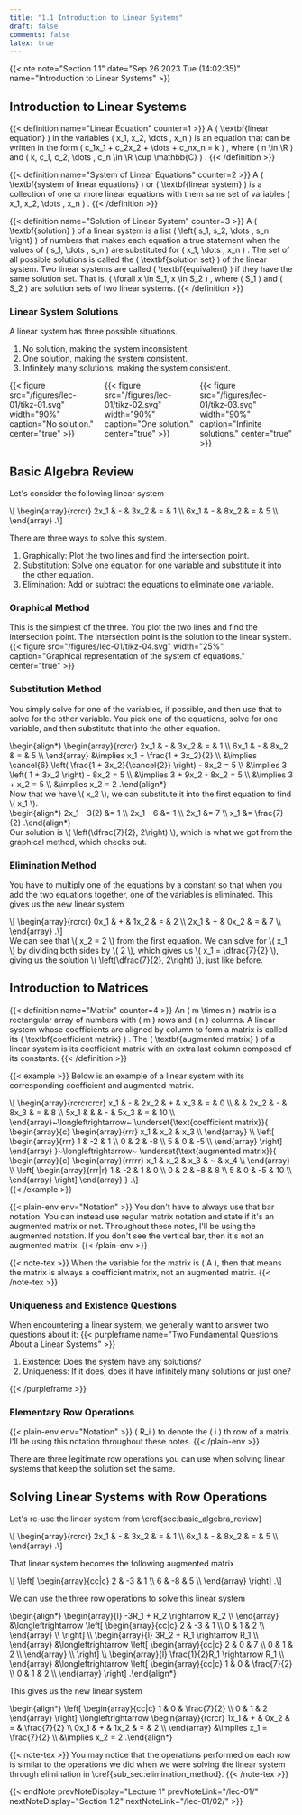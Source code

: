```yaml
---
title: "1.1 Introduction to Linear Systems"
draft: false
comments: false
latex: true
---
```


{{< nte note="Section 1.1" date="Sep 26 2023 Tue (14:02:35)" name="Introduction to Linear Systems" >}}

<h2>Introduction to Linear Systems</h2>

{{< definition name="Linear Equation" counter=1 >}}
  A \( \textbf{linear equation} \) in the variables \( x_1, x_2, \dots , x_n \) is an equation that can be written in the form \( c_1x_1 + c_2x_2 + \dots + c_nx_n = k \) , where \( n \in \R \) and \( k, c_1, c_2, \dots , c_n \in \R \cup \mathbb{C} \) .
{{< /definition >}}

{{< definition name="System of Linear Equations" counter=2 >}}
  A \( \textbf{system of linear equations} \) or \( \textbf{linear system} \) is a collection of one or more linear equations with them same set of variables \( x_1, x_2, \dots , x_n \) .
{{< /definition >}}

{{< definition name="Solution of Linear System" counter=3 >}}
  A \( \textbf{solution} \) of a linear system is a list \( \left\{ s_1, s_2, \dots , s_n \right\} \) of numbers that makes each equation a true statement when the values of \( s_1, \dots , s_n \) are substituted for \( x_1, \dots , x_n \) . The set of all possible solutions is called the \( \textbf{solution set} \) of the linear system. Two linear systems are called \( \textbf{equivalent} \) if they have the same solution set. That is, \( \forall x \in S_1, x \in S_2 \) , where \( S_1 \) and \( S_2 \) are solution sets of two linear systems.
{{< /definition >}}

<h3>Linear System Solutions</h3>

A linear system has three possible situations.

<ol>
  <li>No solution, making the system inconsistent.</li>
  <li>One solution, making the system consistent.</li>
  <li>Infinitely many solutions, making the system consistent.</li>
</ol>

<div style="display: flex; justify-content: space-between;">
  <div style="width:33%;">
    {{< figure src="/figures/lec-01/tikz-01.svg" width="90%" caption="No solution." center="true" >}}
  </div>
  <div style="width:33%;">
    {{< figure src="/figures/lec-01/tikz-02.svg" width="90%" caption="One solution." center="true" >}}
  </div>
  <div style="width:33%;">
    {{< figure src="/figures/lec-01/tikz-03.svg" width="90%" caption="Infinite solutions." center="true" >}}
  </div>
</div>

<h2>Basic Algebra Review</h2>

Let's consider the following linear system
<div>
  \[
    \begin{array}{rcrcr}
      2x_1 & - & 3x_2 & = & 1 \\
      6x_1 & - & 8x_2 & = & 5 \\
    \end{array}
  .\]
</div>

There are three ways to solve this system.

<ol>
  <li>Graphically: Plot the two lines and find the intersection point.</li>
  <li>
    Substitution: Solve one equation for one variable and substitute it into the other equation.
  </li>
  <li>Elimination: Add or subtract the equations to eliminate one variable.</li>
</ol>

<h3>Graphical Method</h3>

This is the simplest of the three. You plot the two lines and find the intersection point. The intersection point is the solution to the linear system.
{{< figure src="/figures/lec-01/tikz-04.svg" width="25%" caption="Graphical representation of the system of equations." center="true" >}}

<h3>Substitution Method</h3>

You simply solve for one of the variables, if possible, and then use that to solve for the other variable. You pick one of the equations, solve for one variable, and then substitute that into the other equation.
<div>
  \begin{align*}
    \begin{array}{rcrcr}
      2x_1 & - & 3x_2 & = & 1 \\
      6x_1 & - & 8x_2 & = & 5 \\
    \end{array} &\implies x_1 = \frac{1 + 3x_2}{2} \\
                &\implies \cancel{6} \left( \frac{1 + 3x_2}{\cancel{2}} \right) - 8x_2 = 5 \\
                &\implies 3 \left( 1 + 3x_2 \right) - 8x_2 = 5 \\
                &\implies 3 + 9x_2 - 8x_2 = 5 \\
                &\implies 3 + x_2 = 5 \\
                &\implies x_2 = 2
  .\end{align*}
</div>
<div>Now that we have \( x_2 \), we can substitute it into the first equation to find \( x_1 \).</div>
<div>
  \begin{align*}
    2x_1 - 3(2) &= 1 \\
    2x_1 - 6 &= 1 \\
    2x_1 &= 7 \\
    x_1 &= \frac{7}{2}
  .\end{align*}
</div>

<div>Our solution is \( \left(\dfrac{7}{2}, 2\right) \), which is what we got from the graphical method, which checks out.</div>

<h3>Elimination Method</h3>

You have to multiply one of the equations by a constant so that when you add the two equations together, one of the variables is eliminated. This gives us the new linear system
<div>
  \[
    \begin{array}{rcrcr}
      0x_1 & + & 1x_2 & = & 2 \\
      2x_1 & + & 0x_2 & = & 7 \\
    \end{array}
  .\]
</div>

<div>We can see that \( x_2 = 2 \) from the first equation. We can solve for \( x_1 \) by dividing both sides by \( 2 \), which gives us \( x_1 = \dfrac{7}{2} \), giving us the solution \( \left(\dfrac{7}{2}, 2\right) \), just like before.</div>

<h2>Introduction to Matrices</h2>

{{< definition name="Matrix" counter=4 >}}
  An \( m \times n \) matrix is a rectangular array of numbers with \( m \) rows and \( n \) columns. A linear system whose coefficients are aligned by column to form a matrix is called its \( \textbf{coefficient matrix} \) . The \( \textbf{augmented matrix} \) of a linear system is its coefficient matrix with an extra last column composed of its constants.
{{< /definition >}}

{{< example >}}
  Below is an example of a linear system with its corresponding coefficient and augmented matrix.
  <div>
    \[
    \begin{array}{rcrcrcrcr}
      x_1 & - & 2x_2 & + & x_3 & = & 0 \\
      & & 2x_2 & - & 8x_3 & = & 8 \\
      5x_1 & & & - & 5x_3 & = & 10 \\
    \end{array}~\longleftrightarrow~
      \underset{\text{coefficient matrix}}{
        \begin{array}{c}
          \begin{array}{rrr}
            x_1 & x_2 & x_3 \\
          \end{array} \\
          \left[
            \begin{array}{rrr}
              1 & -2 & 1 \\
              0 & 2 & -8 \\
              5 & 0 & -5 \\
            \end{array}
          \right]
        \end{array}
      }~\longleftrightarrow~
      \underset{\text{augmented matrix}}{
        \begin{array}{c}
          \begin{array}{rrrrr}
            x_1 & x_2 & x_3 & ~ & x_4 \\
          \end{array} \\
          \left[
            \begin{array}{rrr|r}
              1 & -2 & 1 & 0 \\
              0 & 2 & -8 & 8 \\
              5 & 0 & -5 & 10 \\
            \end{array}
          \right]
        \end{array}
      }
    .\]
  </div>
{{< /example >}}

{{< plain-env env="Notation" >}}
  You don't have to always use that bar notation. You can instead use regular matrix notation and state if it's an augmented matrix or not. Throughout these notes, I'll be using the augmented notation. If you don't see the vertical bar, then it's not an augmented matrix.
{{< /plain-env >}}

{{< note-tex >}}
  When the variable for the matrix is \( A \), then that means the matrix is always a coefficient matrix, not an augmented matrix.
{{< /note-tex >}}

<h3>Uniqueness and Existence Questions</h3>

When encountering a linear system, we generally want to answer two questions about it:
{{< purpleframe name="Two Fundamental Questions About a Linear Systems" >}}
  <ol>
    <li>Existence: Does the system have any solutions?</li>
    <li>
      Uniqueness: If it does, does it have infinitely many solutions or just one?
    </li>
  </ol>
{{< /purpleframe >}}

<h3>Elementary Row Operations</h3>

{{< plain-env env="Notation" >}}
  \( R_i \) to denote the \( i \) th row of a matrix. I'll be using this notation throughout these notes.
{{< /plain-env >}}

There are three legitimate row operations you can use when solving linear systems that keep the solution set the same.

<h2>Solving Linear Systems with Row Operations</h2>

Let's re-use the linear system from \cref{sec:basic_algebra_review}
<div>
  \[
    \begin{array}{rcrcr}
      2x_1 & - & 3x_2 & = & 1 \\
      6x_1 & - & 8x_2 & = & 5 \\
    \end{array}
  .\]
</div>

That linear system becomes the following augmented matrix
<div>
  \[
    \left[
      \begin{array}{cc|c}
        2 & -3 & 1 \\
        6 & -8 & 5 \\
      \end{array}
    \right]
  .\]
</div>

We can use the three row operations to solve this linear system
<div>
  \begin{align*}
    \begin{array}{l}
      -3R_1 + R_2 \rightarrow R_2 \\
    \end{array}
    &\longleftrightarrow
    \left[
      \begin{array}{cc|c}
        2 & -3 & 1 \\
        0 & 1 & 2 \\
      \end{array} \\
    \right] \\
    \begin{array}{l}
      3R_2 + R_1 \rightarrow R_1 \\
    \end{array}
    &\longleftrightarrow
    \left[
      \begin{array}{cc|c}
        2 & 0 & 7 \\
        0 & 1 & 2 \\
      \end{array} \\
    \right] \\
    \begin{array}{l}
      \frac{1}{2}R_1 \rightarrow R_1 \\
    \end{array}
    &\longleftrightarrow
    \left[
      \begin{array}{cc|c}
        1 & 0 & \frac{7}{2} \\
        0 & 1 & 2 \\
      \end{array}
    \right]
  .\end{align*}
</div>

This gives us the new linear system
<div>
  \begin{align*}
    \left[
      \begin{array}{cc|c}
        1 & 0 & \frac{7}{2} \\
        0 & 1 & 2
      \end{array}
    \right]
    \longleftrightarrow
    \begin{array}{rcrcr}
      1x_1 & + & 0x_2 & = & \frac{7}{2} \\
      0x_1 & + & 1x_2 & = & 2 \\
    \end{array}
    &\implies x_1 = \frac{7}{2} \\
    &\implies x_2 = 2
  .\end{align*}
</div>

{{< note-tex >}}
  You may notice that the operations performed on each row is similar to the operations we did when we were solving the linear system through elimination in \cref{sub_sec:elimination_method}.
{{< /note-tex >}}

{{< endNote prevNoteDisplay="Lecture 1" prevNoteLink="/lec-01/" nextNoteDisplay="Section 1.2" nextNoteLink="/lec-01/02/" >}}
